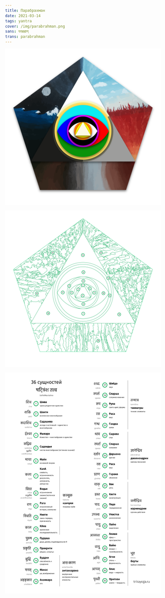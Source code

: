 ```yaml
---
title: Парабрахман
date: 2021-03-14
tags: yantra
cover: /img/parabrahman.png
sans: परब्रह्मन् 
trans: parabrahman
---
```



![no-shadow](/img/parabrahman.png)

![no-shadow](./parabrahman-scheme.png)

![tattvas](./tattva-list.svg)

